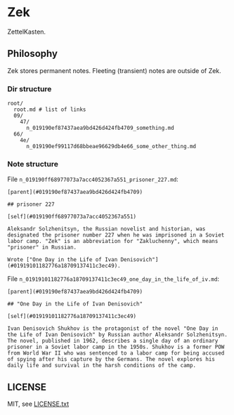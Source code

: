 
# Zek

ZettelKasten.


## Philosophy

Zek stores permanent notes. Fleeting (transient) notes are outside of Zek.


### Dir structure

```
root/
  root.md # list of links
  09/
    47/
      n_019190ef87437aea9bd426d424fb4709_something.md
  66/
    4e/
      n_019190ef99117d68bbeae96629db4e66_some_other_thing.md
```

### Note structure

File `n_019190ff68977073a7acc4052367a551_prisoner_227.md`:
```
[parent](#019190ef87437aea9bd426d424fb4709)

## prisoner 227

[self](#019190ff68977073a7acc4052367a551)

Aleksandr Solzhenitsyn, the Russian novelist and historian, was designated the prisoner number 227 when he was imprisoned in a Soviet labor camp. "Zek" is an abbreviation for "Zakluchenny", which means "prisoner" in Russian.

Wrote ["One Day in the Life of Ivan Denisovich"](#01919101182776a18709137411c3ec49).
```

File `n_01919101182776a18709137411c3ec49_one_day_in_the_life_of_iv.md`:
```
[parent](#019190ef87437aea9bd426d424fb4709)

## "One Day in the Life of Ivan Denisovich"

[self](#01919101182776a18709137411c3ec49)

Ivan Denisovich Shukhov is the protagonist of the novel "One Day in the Life of Ivan Denisovich" by Russian author Aleksandr Solzhenitsyn. The novel, published in 1962, describes a single day of an ordinary prisoner in a Soviet labor camp in the 1950s. Shukhov is a former POW from World War II who was sentenced to a labor camp for being accused of spying after his capture by the Germans. The novel explores his daily life and survival in the harsh conditions of the camp.
```


## LICENSE

MIT, see [LICENSE.txt](LICENSE.txt)

